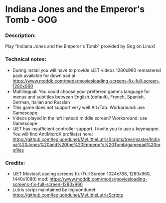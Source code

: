 # Indiana Jones and the Emperor's Tomb - GOG
### Description:
Play "Indiana Jones and the Emperor's Tomb" provided by Gog on Linux!
### Technical notes:
- During install you will have to provide IJET videos 1280x960 remastered pack  available for download at https://www.moddb.com/mods/moviesloading-screens-fix-full-screen-1280x960
- Multilingual: You could choose your preferred game's language for menus and subtitles between English (default), French, Spanish, German, Italian and Russian
- This game does not support very well Alt+Tab. Workaround: use Gamescope
- Videos played in the left instead middle screen? Workaround: use Gamescope
- IJET has insufficient controller support, I invite you to use a keymapper. You will find AntiMicroX profile(s) here:
https://github.com/legluondunet/MyLittleLutrisScripts/tree/master/Indiana%20Jones%20and%20the%20Emperor's%20Tomb/gamepad%20profiles
### Credits:
- IJET Movies/Loading screens fix (Full Screen 1024x768, 1280x960, 1440x1080) mod: https://www.moddb.com/mods/moviesloading-screens-fix-full-screen-1280x960
- Lutris script maintained by legluondunet: https://github.com/legluondunet/MyLittleLutrisScripts
